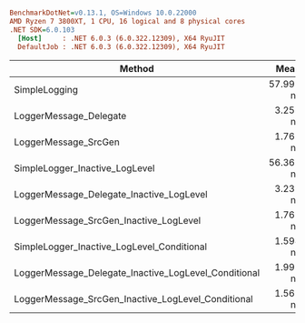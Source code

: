 ``` ini

BenchmarkDotNet=v0.13.1, OS=Windows 10.0.22000
AMD Ryzen 7 3800XT, 1 CPU, 16 logical and 8 physical cores
.NET SDK=6.0.103
  [Host]     : .NET 6.0.3 (6.0.322.12309), X64 RyuJIT
  DefaultJob : .NET 6.0.3 (6.0.322.12309), X64 RyuJIT


```
|                                               Method |      Mean |     Error |    StdDev |  Gen 0 | Allocated |
|----------------------------------------------------- |----------:|----------:|----------:|-------:|----------:|
|                                        SimpleLogging | 57.991 ns | 0.3172 ns | 0.2967 ns | 0.0143 |     120 B |
|                               LoggerMessage_Delegate |  3.253 ns | 0.0272 ns | 0.0255 ns |      - |         - |
|                                 LoggerMessage_SrcGen |  1.761 ns | 0.0139 ns | 0.0123 ns |      - |         - |
|                       SimpleLogger_Inactive_LogLevel | 56.365 ns | 0.4400 ns | 0.4116 ns | 0.0143 |     120 B |
|             LoggerMessage_Delegate_Inactive_LogLevel |  3.231 ns | 0.0248 ns | 0.0232 ns |      - |         - |
|               LoggerMessage_SrcGen_Inactive_LogLevel |  1.769 ns | 0.0074 ns | 0.0069 ns |      - |         - |
|           SimpleLogger_Inactive_LogLevel_Conditional |  1.594 ns | 0.0169 ns | 0.0158 ns |      - |         - |
| LoggerMessage_Delegate_Inactive_LogLevel_Conditional |  1.995 ns | 0.0147 ns | 0.0137 ns |      - |         - |
|   LoggerMessage_SrcGen_Inactive_LogLevel_Conditional |  1.563 ns | 0.0197 ns | 0.0184 ns |      - |         - |
